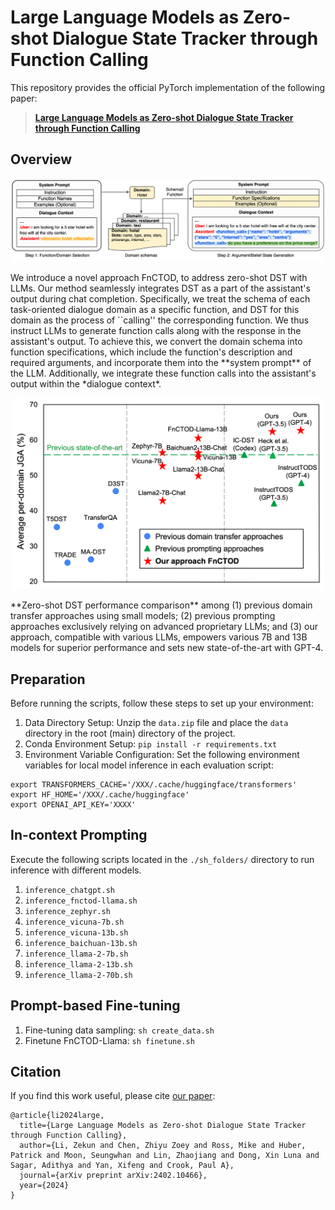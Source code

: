 # Large Language Models as Zero-shot Dialogue State Tracker through Function Calling
This repository provides the official PyTorch implementation of the following paper: 
> [**Large Language Models as Zero-shot Dialogue State Tracker through Function Calling**](https://arxiv.org/abs/2402.10466) <br>

## Overview
<p align="center"><img src="./pics/overview.png" alt="teaser" width="500px" /></p>
We introduce a novel approach FnCTOD, to address zero-shot DST with LLMs. Our method seamlessly integrates DST as a part of the assistant's output during chat completion. Specifically, we treat the schema of each task-oriented dialogue domain as a specific function, and DST for this domain as the process of ``calling'' the corresponding function. We thus instruct LLMs to generate function calls along with the response in the assistant's output. To achieve this, we convert the domain schema into function specifications, which include the function's description and required arguments, and incorporate them into the **system prompt** of the LLM. Additionally, we integrate these function calls into the assistant's output within the *dialogue context*.

<p align="center"><img src="./pics/crown-jewel.png" alt="teaser" width="500px" /></p>
**Zero-shot DST performance comparison** among (1) previous domain transfer approaches using small models; (2) previous prompting approaches exclusively relying on advanced proprietary LLMs; and (3) our approach, compatible with various LLMs, empowers various 7B and 13B models for superior performance and sets new state-of-the-art with GPT-4.

## Preparation
Before running the scripts, follow these steps to set up your environment:
1. Data Directory Setup: Unzip the `data.zip` file and place the `data` directory in the root (main) directory of the project.
2. Conda Environment Setup: `pip install -r requirements.txt`
3. Environment Variable Configuration: Set the following environment variables for local model inference in each evaluation script:
```
export TRANSFORMERS_CACHE='/XXX/.cache/huggingface/transformers'
export HF_HOME='/XXX/.cache/huggingface'
export OPENAI_API_KEY='XXXX'
```

## In-context Prompting
Execute the following scripts located in the `./sh_folders/` directory to run inference with different models.
   1. `inference_chatgpt.sh`
   2. `inference_fnctod-llama.sh`
   3. `inference_zephyr.sh`
   4. `inference_vicuna-7b.sh`
   5. `inference_vicuna-13b.sh`
   6. `inference_baichuan-13b.sh`
   7. `inference_llama-2-7b.sh`
   8. `inference_llama-2-13b.sh`
   9. `inference_llama-2-70b.sh`

## Prompt-based Fine-tuning

1. Fine-tuning data sampling: `sh create_data.sh`
2. Finetune FnCTOD-Llama: `sh finetune.sh`


## Citation
If you find this work useful, please cite [our paper](https://arxiv.org/abs/2402.10466):
```
@article{li2024large,
  title={Large Language Models as Zero-shot Dialogue State Tracker through Function Calling},
  author={Li, Zekun and Chen, Zhiyu Zoey and Ross, Mike and Huber, Patrick and Moon, Seungwhan and Lin, Zhaojiang and Dong, Xin Luna and Sagar, Adithya and Yan, Xifeng and Crook, Paul A},
  journal={arXiv preprint arXiv:2402.10466},
  year={2024}
}
```
